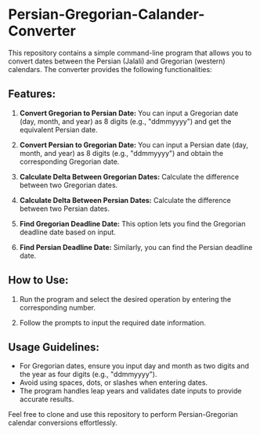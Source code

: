 # Persian-Gregorian-Calander-Converter

This repository contains a simple command-line program that allows you to convert dates between the Persian (Jalali) and Gregorian (western) calendars. The converter provides the following functionalities:

## Features:

1. **Convert Gregorian to Persian Date:** You can input a Gregorian date (day, month, and year) as 8 digits (e.g., "ddmmyyyy") and get the equivalent Persian date.

2. **Convert Persian to Gregorian Date:** You can input a Persian date (day, month, and year) as 8 digits (e.g., "ddmmyyyy") and obtain the corresponding Gregorian date.

3. **Calculate Delta Between Gregorian Dates:** Calculate the difference between two Gregorian dates.

4. **Calculate Delta Between Persian Dates:** Calculate the difference between two Persian dates.

5. **Find Gregorian Deadline Date:** This option lets you find the Gregorian deadline date based on input.

6. **Find Persian Deadline Date:** Similarly, you can find the Persian deadline date.

## How to Use:

1. Run the program and select the desired operation by entering the corresponding number.

2. Follow the prompts to input the required date information.

## Usage Guidelines:

- For Gregorian dates, ensure you input day and month as two digits and the year as four digits (e.g., "ddmmyyyy").
- Avoid using spaces, dots, or slashes when entering dates.
- The program handles leap years and validates date inputs to provide accurate results.


Feel free to clone and use this repository to perform Persian-Gregorian calendar conversions effortlessly.
